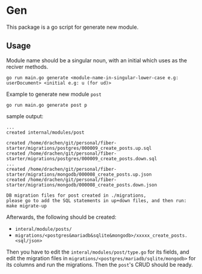 # Gen
This package is a go script for generate new module.

## Usage
Module name should be a singular noun, with an initial which uses as the reciver methods.
```
go run main.go generate <module-name-in-singular-lower-case e.g: userDocument> <initial e.g: u (for ud)>
```

Example to generate new module `post`
```
go run main.go generate post p
```
sample output:
```
...
created internal/modules/post

created /home/drachen/git/personal/fiber-starter/migrations/postgres/000009_create_posts.up.sql
created /home/drachen/git/personal/fiber-starter/migrations/postgres/000009_create_posts.down.sql
...
created /home/drachen/git/personal/fiber-starter/migrations/mongodb/000008_create_posts.up.json
created /home/drachen/git/personal/fiber-starter/migrations/mongodb/000008_create_posts.down.json

DB migration files for post created in ./migrations, 
please go to add the SQL statements in up+down files, and then run: make migrate-up
```

Afterwards, the following should be created:
- `interal/module/posts/`
- `migrations/<postgres&mariadb&sqlite&mongodb>/xxxxx_create_posts.<sql/json>`

Then you have to edit the `interal/modules/post/type.go` for its fields,
and edit the migration files in `migrations/<postgres/mariadb/sqlite/mongodb>` for its columns and run the migrations.
Then the `post`'s CRUD should be ready.

